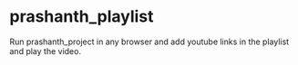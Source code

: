 # prashanth_playlist

Run prashanth_project in any browser and add youtube links in the playlist and play the video.
